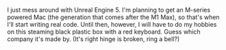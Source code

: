 I just mess around with Unreal Engine 5. I'm planning to get an M-series powered Mac (the generation that comes after the M1 Max), so that's when I'll start writing real code. Until then, however, I will have to do my hobbies on this steaming black plastic box with a red keyboard. Guess which company it's made by. (It's right hinge is broken, ring a bell?)

